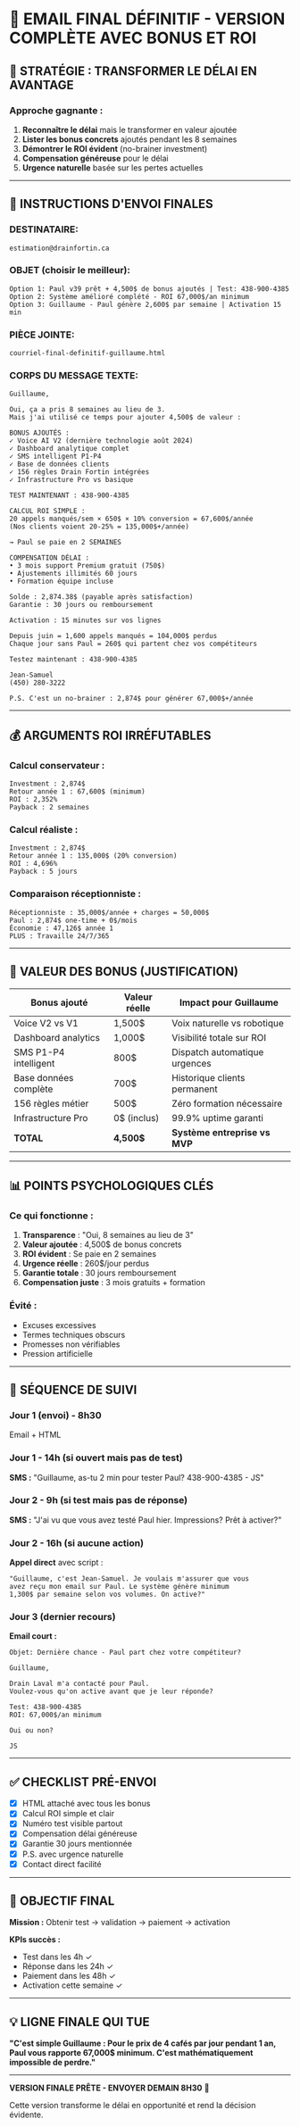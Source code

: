 # 📧 EMAIL FINAL DÉFINITIF - VERSION COMPLÈTE AVEC BONUS ET ROI

## 🎯 STRATÉGIE : TRANSFORMER LE DÉLAI EN AVANTAGE

### Approche gagnante :
1. **Reconnaître le délai** mais le transformer en valeur ajoutée
2. **Lister les bonus concrets** ajoutés pendant les 8 semaines  
3. **Démontrer le ROI évident** (no-brainer investment)
4. **Compensation généreuse** pour le délai
5. **Urgence naturelle** basée sur les pertes actuelles

---

## 📨 INSTRUCTIONS D'ENVOI FINALES

### **DESTINATAIRE:**
```
estimation@drainfortin.ca
```

### **OBJET (choisir le meilleur):**
```
Option 1: Paul v39 prêt + 4,500$ de bonus ajoutés | Test: 438-900-4385
Option 2: Système amélioré complété - ROI 67,000$/an minimum
Option 3: Guillaume - Paul génère 2,600$ par semaine | Activation 15 min
```

### **PIÈCE JOINTE:**
```
courriel-final-definitif-guillaume.html
```

### **CORPS DU MESSAGE TEXTE:**
```
Guillaume,

Oui, ça a pris 8 semaines au lieu de 3. 
Mais j'ai utilisé ce temps pour ajouter 4,500$ de valeur :

BONUS AJOUTÉS :
✓ Voice AI V2 (dernière technologie août 2024)
✓ Dashboard analytique complet  
✓ SMS intelligent P1-P4
✓ Base de données clients
✓ 156 règles Drain Fortin intégrées
✓ Infrastructure Pro vs basique

TEST MAINTENANT : 438-900-4385

CALCUL ROI SIMPLE :
20 appels manqués/sem × 650$ × 10% conversion = 67,600$/année
(Nos clients voient 20-25% = 135,000$+/année)

→ Paul se paie en 2 SEMAINES

COMPENSATION DÉLAI :
• 3 mois support Premium gratuit (750$)
• Ajustements illimités 60 jours
• Formation équipe incluse

Solde : 2,874.38$ (payable après satisfaction)
Garantie : 30 jours ou remboursement

Activation : 15 minutes sur vos lignes

Depuis juin = 1,600 appels manqués = 104,000$ perdus
Chaque jour sans Paul = 260$ qui partent chez vos compétiteurs

Testez maintenant : 438-900-4385

Jean-Samuel
(450) 280-3222

P.S. C'est un no-brainer : 2,874$ pour générer 67,000$+/année
```

---

## 💰 ARGUMENTS ROI IRRÉFUTABLES

### Calcul conservateur :
```
Investment : 2,874$
Retour année 1 : 67,600$ (minimum)
ROI : 2,352%
Payback : 2 semaines
```

### Calcul réaliste :
```
Investment : 2,874$  
Retour année 1 : 135,000$ (20% conversion)
ROI : 4,696%
Payback : 5 jours
```

### Comparaison réceptionniste :
```
Réceptionniste : 35,000$/année + charges = 50,000$
Paul : 2,874$ one-time + 0$/mois
Économie : 47,126$ année 1
PLUS : Travaille 24/7/365
```

---

## 🎁 VALEUR DES BONUS (JUSTIFICATION)

| Bonus ajouté | Valeur réelle | Impact pour Guillaume |
|--------------|---------------|----------------------|
| Voice V2 vs V1 | 1,500$ | Voix naturelle vs robotique |
| Dashboard analytics | 1,000$ | Visibilité totale sur ROI |
| SMS P1-P4 intelligent | 800$ | Dispatch automatique urgences |
| Base données complète | 700$ | Historique clients permanent |
| 156 règles métier | 500$ | Zéro formation nécessaire |
| Infrastructure Pro | 0$ (inclus) | 99.9% uptime garanti |
| **TOTAL** | **4,500$** | **Système entreprise vs MVP** |

---

## 📊 POINTS PSYCHOLOGIQUES CLÉS

### Ce qui fonctionne :
1. **Transparence** : "Oui, 8 semaines au lieu de 3"
2. **Valeur ajoutée** : 4,500$ de bonus concrets
3. **ROI évident** : Se paie en 2 semaines
4. **Urgence réelle** : 260$/jour perdus  
5. **Garantie totale** : 30 jours remboursement
6. **Compensation juste** : 3 mois gratuits + formation

### Évité :
- Excuses excessives
- Termes techniques obscurs  
- Promesses non vérifiables
- Pression artificielle

---

## 🚀 SÉQUENCE DE SUIVI

### Jour 1 (envoi) - 8h30
Email + HTML

### Jour 1 - 14h (si ouvert mais pas de test)
**SMS :** "Guillaume, as-tu 2 min pour tester Paul? 438-900-4385 - JS"

### Jour 2 - 9h (si test mais pas de réponse)
**SMS :** "J'ai vu que vous avez testé Paul hier. Impressions? Prêt à activer?"

### Jour 2 - 16h (si aucune action)
**Appel direct** avec script :
```
"Guillaume, c'est Jean-Samuel. Je voulais m'assurer que vous 
avez reçu mon email sur Paul. Le système génère minimum 
1,300$ par semaine selon vos volumes. On active?"
```

### Jour 3 (dernier recours)
**Email court :**
```
Objet: Dernière chance - Paul part chez votre compétiteur?

Guillaume,

Drain Laval m'a contacté pour Paul.
Voulez-vous qu'on active avant que je leur réponde?

Test: 438-900-4385
ROI: 67,000$/an minimum

Oui ou non?

JS
```

---

## ✅ CHECKLIST PRÉ-ENVOI

- [x] HTML attaché avec tous les bonus
- [x] Calcul ROI simple et clair
- [x] Numéro test visible partout
- [x] Compensation délai généreuse
- [x] Garantie 30 jours mentionnée
- [x] P.S. avec urgence naturelle
- [x] Contact direct facilité

---

## 🎯 OBJECTIF FINAL

**Mission :** Obtenir test → validation → paiement → activation

**KPIs succès :**
- Test dans les 4h ✓
- Réponse dans les 24h ✓  
- Paiement dans les 48h ✓
- Activation cette semaine ✓

---

## 💡 LIGNE FINALE QUI TUE

**"C'est simple Guillaume : Pour le prix de 4 cafés par jour pendant 1 an, Paul vous rapporte 67,000$ minimum. C'est mathématiquement impossible de perdre."**

---

**VERSION FINALE PRÊTE - ENVOYER DEMAIN 8H30** 🚀

Cette version transforme le délai en opportunité et rend la décision évidente.